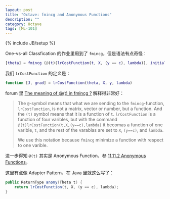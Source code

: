 ```yaml
---
layout: post
title: "Octave: fmincg and Anonymous Functions"
description: ""
category: Octave
tags: [ML-101]
---
```

{% include JB/setup %}

One-vs-all Classfication 的作业里用到了 `fmincg`，但是语法有点奇怪：

```matlab
[theta] = fmincg (@(t)(lrCostFunction(t, X, (y == c), lambda)), initial_theta, options);
```

我们 `lrCostFunction` 的定义是：

```matlab
function [J, grad] = lrCostFunction(theta, X, y, lambda)
```

forum 里 [The meaning of @(t) in fmincg ?](https://class.coursera.org/ml-006/forum/thread?thread_id=1363) 解释得非常好：

> The `@`-symbol means that what we are sending to the `fmincg`-function, `lrCostFunction`, is not a matrix, vector or number, but a function. And the `(t)` symbol means that it is a function of `t`. `lrCostFunction` is a function of four varibles, but with the command `@(t)lrCostFunction(t,X,(y==c),lambda)` it becomas a function of one varible, `t`, and the rest of the varablas are set to `X`, `(y==c)`, and `lambda`.  
> <!-- -->  
> We use this notation because `fmincg` minimize a function with respect to one varible.

进一步得知 `@(t)` 其实是 Anonymous Function，参 [11.11.2 Anonymous Functions](https://www.gnu.org/software/octave/doc/interpreter/Anonymous-Functions.html#Anonymous-Functions)。  

这里有点像 Adapter Pattern，在 Java 里就这么写了：

```java
public ReturnType anony(Theta t) {
	return lrCostFunction(t, X, (y == c), lambda);
}
```

